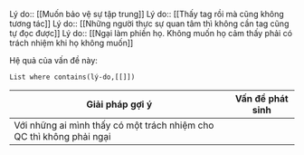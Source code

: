 Lý do:: [[Muốn bảo vệ sự tập trung]]
Lý do:: [[Thấy tag rồi mà cũng không tương tác]]
Lý do:: [[Những người thực sự quan tâm thì không cần tag cũng tự đọc được]]
Lý do:: [[Ngại làm phiền họ. Không muốn họ cảm thấy phải có trách nhiệm khi họ không muốn]]

Hệ quả của vấn đề này:
```dataview
List where contains(lý-do,[[]])
```

| Giải pháp gợi ý                                                      | Vấn đề phát sinh |
| -------------------------------------------------------------------- | ---------------- |
| Với những ai mình thấy có một trách nhiệm cho QC thì không phải ngại |                  |

 
